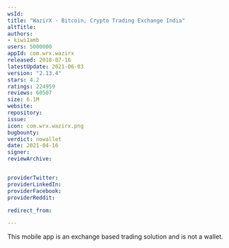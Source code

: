 ```yaml
---
wsId: 
title: "WazirX - Bitcoin, Crypto Trading Exchange India"
altTitle: 
authors:
- kiwi1amb
users: 5000000
appId: com.wrx.wazirx
released: 2018-07-16
latestUpdate: 2021-06-03
version: "2.13.4"
stars: 4.2
ratings: 224959
reviews: 60507
size: 6.1M
website: 
repository: 
issue: 
icon: com.wrx.wazirx.png
bugbounty: 
verdict: nowallet
date: 2021-04-16
signer: 
reviewArchive:


providerTwitter: 
providerLinkedIn: 
providerFacebook: 
providerReddit: 

redirect_from:

---
```



This mobile app is an exchange based trading solution and is not a wallet.
